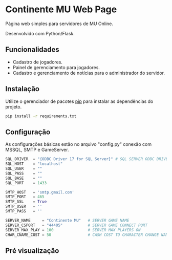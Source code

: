 # Continente MU Web Page

Página web simples para servidores de MU Online.

Desenvolvido com Python/Flask.

## Funcionalidades
  
* Cadastro de jogadores.
* Painel de gerenciamento para jogadores.
* Cadastro e gerenciamento de notícias para o administrador do servidor.

## Instalação

Utilize o gerenciador de pacotes [pip](https://pip.pypa.io/en/stable/) para instalar as dependências do projeto.

```bash
pip install -r requirements.txt
```

## Configuração

As configurações básicas estão no arquivo "config.py" conexão com MSSQL, SMTP e GameServer.
```python
SQL_DRIVER  = "{ODBC Driver 17 for SQL Server}" # SQL SERVER ODBC DRIVER NAME
SQL_HOST    = "localhost"                          
SQL_USER    = ""                                    
SQL_PASS    = ""                                    
SQL_BASE    = ""                                    
SQL_PORT    = 1433                                 

SMTP_HOST   = 'smtp.gmail.com'
SMTP_PORT   = 465
SMTP_SSL    = True
SMTP_USER   = ''
SMTP_PASS   = ''

SERVER_NAME     = "Continente MU"   # SERVER GAME NAME
SERVER_CSPORT   = "44405"           # SERVER GAME CONNECT PORT
SERVER_MAX_PLAY = 100               # SERVER MAX PLAYERS ON
CHAR_CNAME_COST = 50                # CASH COST TO CHARACTER CHANGE NAME
```

## Pré visualização
